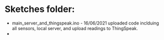 # Sketches folder:

* main_server_and_thingspeak.ino - 16/06/2021 uploaded code inclduing all sensors, local server, and upload readings to ThingSpeak.
* 
